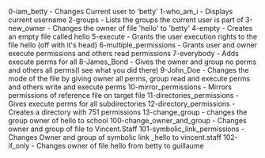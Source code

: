 0-iam_betty - Changes Current user to 'betty'
1-who_am_i - Displays current username
2-groups - Lists the groups the current user is part of
3-new_owner - Changes the owner of file 'hello' to 'betty'
4-empty - Creates an empty file called hello
5-execute - Grants the user execution rights to the file hello (off with it's head)
6-multiple_permissions - Grants user and owner execute permissions and others read permissions
7-everybody - Adds execute perms for all
8-James_Bond - Gives the owner and group no perms and others all perms(I see what you did there)
9-John_Doe - Changes the mode of the file by giving owner all perms, group read and execute perms and others write and execute perms
10-mirror_permissions - Mirrors permissions of reference file on target file
11-directories_permissions - Gives execute perms for all subdirectories
12-directory_permissions - Creates a directory with 751 permissions
13-change_group - changes the group owner of hello to school
100-change_owner_and_group - Changes owner and group of file to Vincent.Staff
101-symbolic_link_permissions - Changes Owner and group of symbolic link _hello to vincent.staff
102-if_only - Changes owner of file hello from betty to guillaume
